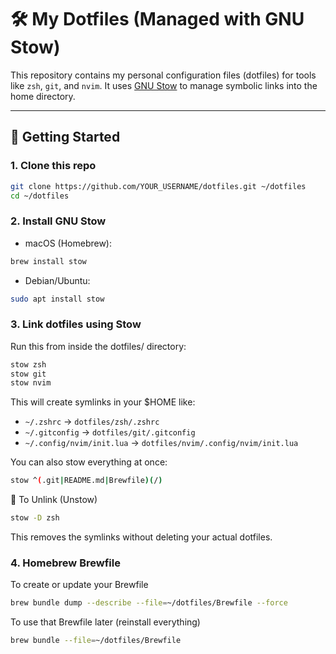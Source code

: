 # 🛠 My Dotfiles (Managed with GNU Stow)

This repository contains my personal configuration files (dotfiles) for tools like `zsh`, `git`, and `nvim`.
It uses [GNU Stow](https://www.gnu.org/software/stow/) to manage symbolic links into the home directory.

---

## 🚀 Getting Started

### 1. Clone this repo

```bash
git clone https://github.com/YOUR_USERNAME/dotfiles.git ~/dotfiles
cd ~/dotfiles
```

### 2. Install GNU Stow

- macOS (Homebrew):

```bash
brew install stow
```

- Debian/Ubuntu:

```bash
sudo apt install stow
```

### 3. Link dotfiles using Stow

Run this from inside the dotfiles/ directory:

```bash
stow zsh
stow git
stow nvim
```

This will create symlinks in your $HOME like:

- `~/.zshrc` → `dotfiles/zsh/.zshrc`
- `~/.gitconfig` → `dotfiles/git/.gitconfig`
- `~/.config/nvim/init.lua` → `dotfiles/nvim/.config/nvim/init.lua`

You can also stow everything at once:

```bash
stow ^(.git|README.md|Brewfile)(/) 
```

🔄 To Unlink (Unstow)

```bash
stow -D zsh
```

This removes the symlinks without deleting your actual dotfiles.

### 4. Homebrew Brewfile

To create or update your Brewfile

```bash
brew bundle dump --describe --file=~/dotfiles/Brewfile --force
```

To use that Brewfile later (reinstall everything)

```bash
brew bundle --file=~/dotfiles/Brewfile
```
